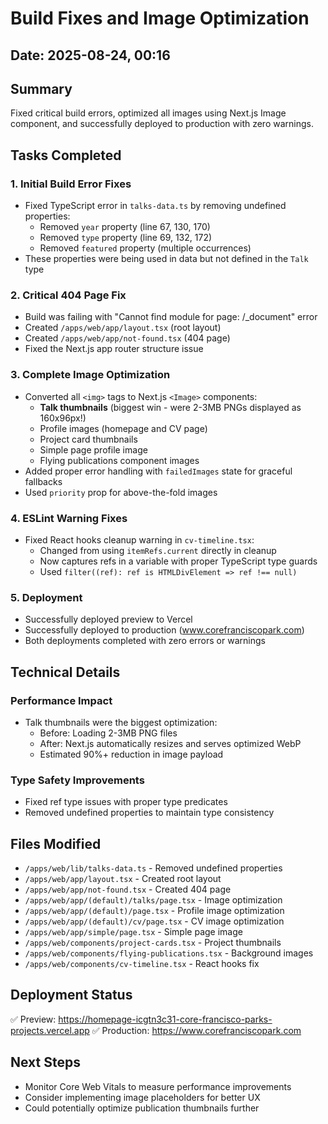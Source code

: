 # Build Fixes and Image Optimization

## Date: 2025-08-24, 00:16

## Summary
Fixed critical build errors, optimized all images using Next.js Image component, and successfully deployed to production with zero warnings.

## Tasks Completed

### 1. Initial Build Error Fixes
- Fixed TypeScript error in `talks-data.ts` by removing undefined properties:
  - Removed `year` property (line 67, 130, 170)
  - Removed `type` property (line 69, 132, 172)
  - Removed `featured` property (multiple occurrences)
- These properties were being used in data but not defined in the `Talk` type

### 2. Critical 404 Page Fix
- Build was failing with "Cannot find module for page: /_document" error
- Created `/apps/web/app/layout.tsx` (root layout)
- Created `/apps/web/app/not-found.tsx` (404 page)
- Fixed the Next.js app router structure issue

### 3. Complete Image Optimization
- Converted all `<img>` tags to Next.js `<Image>` components:
  - **Talk thumbnails** (biggest win - were 2-3MB PNGs displayed as 160x96px!)
  - Profile images (homepage and CV page)
  - Project card thumbnails
  - Simple page profile image
  - Flying publications component images
- Added proper error handling with `failedImages` state for graceful fallbacks
- Used `priority` prop for above-the-fold images

### 4. ESLint Warning Fixes
- Fixed React hooks cleanup warning in `cv-timeline.tsx`:
  - Changed from using `itemRefs.current` directly in cleanup
  - Now captures refs in a variable with proper TypeScript type guards
  - Used `filter((ref): ref is HTMLDivElement => ref !== null)`

### 5. Deployment
- Successfully deployed preview to Vercel
- Successfully deployed to production (www.corefranciscopark.com)
- Both deployments completed with zero errors or warnings

## Technical Details

### Performance Impact
- Talk thumbnails were the biggest optimization:
  - Before: Loading 2-3MB PNG files
  - After: Next.js automatically resizes and serves optimized WebP
  - Estimated 90%+ reduction in image payload

### Type Safety Improvements
- Fixed ref type issues with proper type predicates
- Removed undefined properties to maintain type consistency

## Files Modified
- `/apps/web/lib/talks-data.ts` - Removed undefined properties
- `/apps/web/app/layout.tsx` - Created root layout
- `/apps/web/app/not-found.tsx` - Created 404 page
- `/apps/web/app/(default)/talks/page.tsx` - Image optimization
- `/apps/web/app/(default)/page.tsx` - Profile image optimization
- `/apps/web/app/(default)/cv/page.tsx` - CV image optimization
- `/apps/web/app/simple/page.tsx` - Simple page image
- `/apps/web/components/project-cards.tsx` - Project thumbnails
- `/apps/web/components/flying-publications.tsx` - Background images
- `/apps/web/components/cv-timeline.tsx` - React hooks fix

## Deployment Status
✅ Preview: https://homepage-icgtn3c31-core-francisco-parks-projects.vercel.app
✅ Production: https://www.corefranciscopark.com

## Next Steps
- Monitor Core Web Vitals to measure performance improvements
- Consider implementing image placeholders for better UX
- Could potentially optimize publication thumbnails further